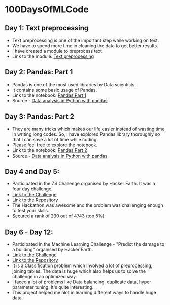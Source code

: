# 100DaysOfMLCode

## Day 1: Text preprocessing
- Text preprocessing is one of the important step while working on text.
- We have to spend more time in cleaning the data to get better results.
- I have created a module to preprocess text.
- Link to the module: [Text preprocessing](https://github.com/Abhishekmamidi123/100DaysOfMLCode/blob/master/Text_preprocessing.ipynb)

## Day 2: Pandas: Part 1
- Pandas is one of the most used libraries by Data scientists.
- It contains some basic usage of Pandas.
- Link to the notebook: [Pandas Part 1](https://github.com/Abhishekmamidi123/100DaysOfMLCode/blob/master/2_pandas_part_1.ipynb)
- Source - [Data analysis in Python with pandas](https://www.youtube.com/playlist?list=PL5-da3qGB5ICCsgW1MxlZ0Hq8LL5U3u9y)

## Day 3: Pandas: Part 2
- They are many tricks which makes our life easier instead of wasting time in writing long codes. So, I have explored Pandas library thoroughly so that I can save a lot of time while coding.
- Please feel free to explore the notebook.
- Link to the notebook: [Pandas Part 2](https://github.com/Abhishekmamidi123/100DaysOfMLCode/blob/master/3_pandas_part_2.ipynb)
- Source - [Data analysis in Python with pandas](https://www.youtube.com/playlist?list=PL5-da3qGB5ICCsgW1MxlZ0Hq8LL5U3u9y)

## Day 4 and Day 5:
- Participated in the ZS Challenge organised by Hacker Earth. It was a four day challenge.
- [Link to the Challenge](https://www.hackerearth.com/challenge/competitive/zs-data-science-challenge-2018/)
- [Link to the Repository](https://github.com/Abhishekmamidi123/ZS_Data_Science_Challenge)
- The Hackathon was awesome and the problem was challenging enough to test your skills.
- Secured a rank of 230 out of 4743 (top 5%).

## Day 6 - Day 12:
- Participated in the Machine Learning Challenge - "Predict the damage to a building" organised by Hacker Earth.
- [Link to the Challenge](https://www.hackerearth.com/challenge/competitive/machine-learning-challenge-6-1/)
- [Link to the Repository](https://github.com/Abhishekmamidi123/Predict_the_damage_to_a_building_ML_Challenge)
- It is a Classification problem which involved a lot of preprocessing, joining tables. The data is huge which also helps us to solve the challenge in an optimized way.
- I faced a lot of problems like Data balancing, duplicate data, hyper parameter tuning. It's quite interesting.
- This project helped me alot in learning different ways to handle huge data.
